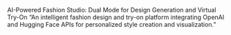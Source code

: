 AI-Powered Fashion Studio: Dual Mode for Design Generation and Virtual Try-On
“An intelligent fashion design and try-on platform integrating OpenAI and Hugging Face APIs for personalized style creation and visualization.”
